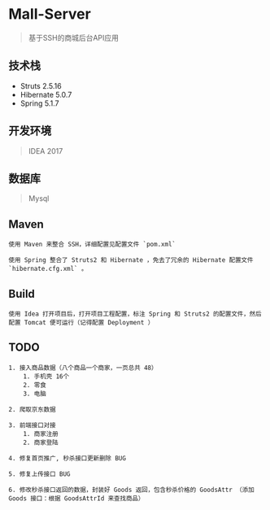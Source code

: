 # Mall-Server
> 基于SSH的商城后台API应用

## 技术栈
- Struts 2.5.16
- Hibernate 5.0.7
- Spring 5.1.7

## 开发环境
> IDEA 2017

## 数据库
> Mysql


## Maven

    使用 Maven 来整合 SSH，详细配置见配置文件 `pom.xml`

    使用 Spring 整合了 Struts2 和 Hibernate ，免去了冗余的 Hibernate 配置文件 `hibernate.cfg.xml` 。


## Build

    使用 Idea 打开项目后，打开项目工程配置，标注 Spring 和 Struts2 的配置文件，然后配置 Tomcat 便可运行（记得配置 Deployment ）

## TODO 

    1. 接入商品数据（八个商品一个商家，一页总共 48）
        1. 手机壳 16个
        2. 零食
        3. 电脑
    
    2. 爬取京东数据
        
    3. 前端接口对接
        1. 商家注册
        2. 商家登陆
        
    4. 修复首页推广, 秒杀接口更新删除 BUG

    5. 修复上传接口 BUG
    
    6. 修改秒杀接口返回的数据，封装好 Goods 返回，包含秒杀价格的 GoodsAttr （添加 Goods 接口：根据 GoodsAttrId 来查找商品）

